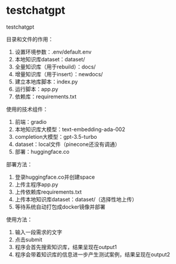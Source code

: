 # testchatgpt
testchatgpt

目录和文件的作用：
1. 设置环境参数：.env/default.env
2. 本地知识库dataset：dataset/
3. 全量知识库（用于rebuild）：docs/
4. 增量知识库（用于insert）：newdocs/
5. 建立本地库脚本：index.py
6. 运行脚本：app.py
7. 依赖库：requirements.txt

使用的技术组件：
1. 前端：gradio
2. 本地知识库大模型：text-embedding-ada-002
3. completion大模型：gpt-3.5-turbo
4. dataset：local文件（pinecone还没有调通）
5. 部署：huggingface.co

部署方法：
1. 登录huggingface.co并创建space
2. 上传主程序app.py
3. 上传依赖库requirements.txt
4. 上传本地知识库dataset：dataset/（选择性地上传）
5. 等待系统自动打包成docker镜像并部署

使用方法：
1. 输入一段需求的文字
2. 点击submit
3. 程序会首先搜索知识库，结果呈现在output1
4. 程序会带着知识库的信息进一步产生测试案例，结果呈现在output2